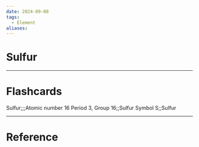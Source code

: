 ```yaml
---
date: 2024-09-08
tags:
  - Element
aliases:
---
```

# Sulfur



---
# Flashcards
Sulfur;;;Atomic number 16
Period 3, Group 16;;Sulfur
Symbol S;;Sulfur


---
# Reference
